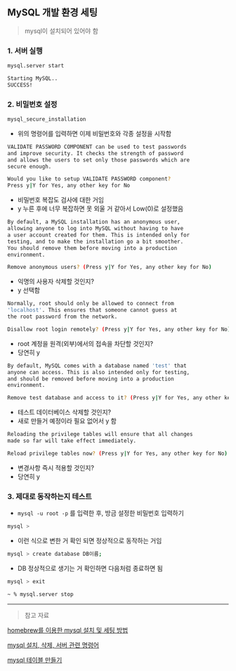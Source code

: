 ## MySQL 개발 환경 세팅

> mysql이 설치되어 있어야 함

### 1. 서버 실행

```bash
mysql.server start

Starting MySQL..
SUCCESS!
```

### 2. 비밀번호 설정

```bash
mysql_secure_installation
```

- 위의 명령어를 입력하면 이제 비밀번호와 각종 설정을 시작함

```bash
VALIDATE PASSWORD COMPONENT can be used to test passwords
and improve security. It checks the strength of password
and allows the users to set only those passwords which are
secure enough.

Would you like to setup VALIDATE PASSWORD component?
Press y|Y for Yes, any other key for No
```

- 비밀번호 복잡도 검사에 대한 거임
- y 누른 후에 너무 복잡하면 못 외울 거 같아서 Low(0)로 설정했음

```bash
By default, a MySQL installation has an anonymous user,
allowing anyone to log into MySQL without having to have
a user account created for them. This is intended only for
testing, and to make the installation go a bit smoother.
You should remove them before moving into a production
environment.

Remove anonymous users? (Press y|Y for Yes, any other key for No)
```

- 익명의 사용자 삭제할 것인지?
- y 선택함

```bash
Normally, root should only be allowed to connect from
'localhost'. This ensures that someone cannot guess at
the root password from the network.

Disallow root login remotely? (Press y|Y for Yes, any other key for No)
```

- root 계정을 원격(외부)에서의 접속을 차단할 것인지?
- 당연히 y

```bash
By default, MySQL comes with a database named 'test' that
anyone can access. This is also intended only for testing,
and should be removed before moving into a production
environment.

Remove test database and access to it? (Press y|Y for Yes, any other key for No)
```

- 테스트 데이터베이스 삭제할 것인지?
- 새로 만들거 예정이라 필요 없어서 y 함

```bash
Reloading the privilege tables will ensure that all changes
made so far will take effect immediately.

Reload privilege tables now? (Press y|Y for Yes, any other key for No)
```

- 변경사항 즉시 적용할 것인지?
- 당연히 y

### 3. 제대로 동작하는지 테스트

- `mysql -u root -p` 를 입력한 후, 방금 설정한 비밀번호 입력하기

```bash
mysql >
```

- 이런 식으로 변한 거 확인 되면 정상적으로 동작하는 거임

```bash
mysql > create database DB이름;
```

- DB 정상적으로 생기는 거 확인하면 다음처럼 종료하면 됨

```bash
mysql > exit

~ % mysql.server stop
```

---

> 참고 자료

[homebrew를 이용한 mysql 설치 및 세팅 방법](https://programmerjoon.tistory.com/23)

[mysql 설치, 삭제, 서버 관련 명령어](https://velog.io/@cataiden/mysqlcommand)

[mysql 테이블 만들기](https://blog.naver.com/pjok1122/221539169731)
